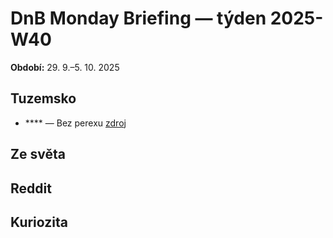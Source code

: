# DnB Monday Briefing — týden 2025-W40
**Období:** 29. 9.–5. 10. 2025

## Tuzemsko
- **** — Bez perexu [zdroj](https://cc.cz/...)


## Ze světa


## Reddit


## Kuriozita
